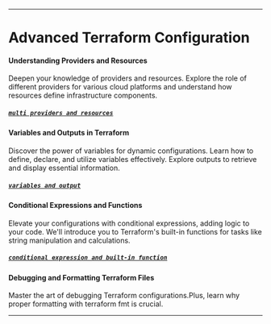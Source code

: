 ----

# Advanced Terraform Configuration


#### Understanding Providers and Resources

Deepen your knowledge of providers and resources. Explore the role of different providers for various cloud platforms and understand how resources define infrastructure components.

##### [`multi providers and resources`]()

#### Variables and Outputs in Terraform

Discover the power of variables for dynamic configurations. Learn how to define, declare, and utilize variables effectively. Explore outputs to retrieve and display essential information.

##### [`variables and output`]()

#### Conditional Expressions and Functions

Elevate your configurations with conditional expressions, adding logic to your code. We'll introduce you to Terraform's built-in functions for tasks like string manipulation and calculations.

##### [`conditional expression and built-in function`]()

#### Debugging and Formatting Terraform Files

Master the art of debugging Terraform configurations.Plus, learn why proper formatting with terraform fmt is crucial.

----
